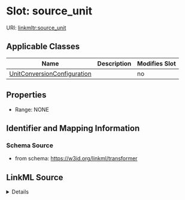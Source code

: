 

# Slot: source_unit

URI: [linkmltr:source_unit](https://w3id.org/linkml/transformer/source_unit)



<!-- no inheritance hierarchy -->





## Applicable Classes

| Name | Description | Modifies Slot |
| --- | --- | --- |
| [UnitConversionConfiguration](UnitConversionConfiguration.md) |  |  no  |







## Properties

* Range: NONE





## Identifier and Mapping Information







### Schema Source


* from schema: https://w3id.org/linkml/transformer




## LinkML Source

<details>
```yaml
name: source_unit
from_schema: https://w3id.org/linkml/transformer
rank: 1000
alias: source_unit
owner: UnitConversionConfiguration
domain_of:
- UnitConversionConfiguration

```
</details>